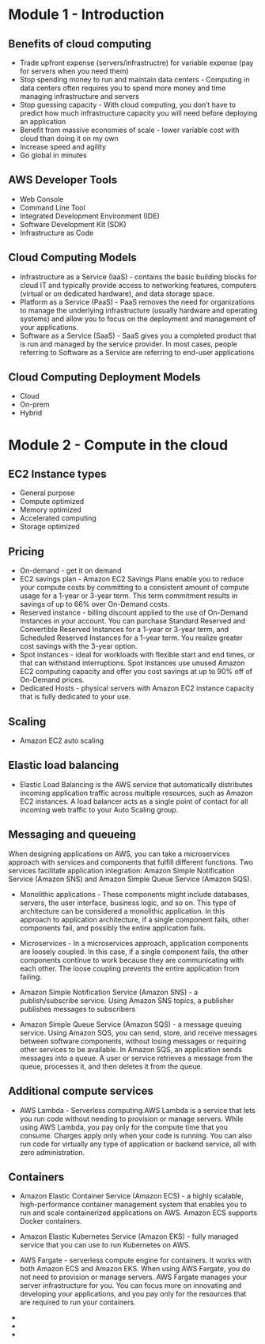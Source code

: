 
# Module 1 - Introduction


## Benefits of cloud computing

* Trade upfront expense (servers/infrastructre) for variable expense (pay for servers when you need them)
* Stop spending money to run and maintain data centers - Computing in data centers often requires you to spend more money and time managing infrastructure and servers
* Stop guessing capacity - With cloud computing, you don’t have to predict how much infrastructure capacity you will need before deploying an application
* Benefit from massive economies of scale - lower variable cost with cloud than doing it on my own
* Increase speed and agility
* Go global in minutes


## AWS Developer Tools
* Web Console
* Command Line Tool
* Integrated Development Environment (IDE)
* Software Development Kit (SDK)
* Infrastructure as Code


## Cloud Computing Models
* Infrastructure as a Service (IaaS) - contains the basic building blocks for cloud IT and typically provide access to networking features, computers (virtual or on dedicated hardware), and data storage space.
* Platform as a Service (PaaS) - PaaS removes the need for organizations to manage the underlying infrastructure (usually hardware and operating systems) and allow you to focus on the deployment and management of your applications.
* Software as a Service (SaaS) - SaaS gives you a completed product that is run and managed by the service provider. In most cases, people referring to Software as a Service are referring to end-user applications


## Cloud Computing Deployment Models
* Cloud
* On-prem
* Hybrid



# Module 2 - Compute in the cloud

## EC2 Instance types
* General purpose
* Compute optimized
* Memory optimized
* Accelerated computing
* Storage optimized


## Pricing
* On-demand - get it on demand
* EC2 savings plan - Amazon EC2 Savings Plans enable you to reduce your compute costs by committing to a consistent amount of compute usage for a 1-year or 3-year term. This term commitment results in savings of up to 66% over On-Demand costs.
* Reserved instance - billing discount applied to the use of On-Demand Instances in your account. You can purchase Standard Reserved and Convertible Reserved Instances for a 1-year or 3-year term, and Scheduled Reserved Instances for a 1-year term. You realize greater cost savings with the 3-year option.
* Spot instances - ideal for workloads with flexible start and end times, or that can withstand interruptions. Spot Instances use unused Amazon EC2 computing capacity and offer you cost savings at up to 90% off of On-Demand prices.
* Dedicated Hosts - physical servers with Amazon EC2 instance capacity that is fully dedicated to your use. 


## Scaling
* Amazon EC2 auto scaling


## Elastic load balancing
* Elastic Load Balancing is the AWS service that automatically distributes incoming application traffic across multiple resources, such as Amazon EC2 instances. A load balancer acts as a single point of contact for all incoming web traffic to your Auto Scaling group. 


## Messaging and queueing
When designing applications on AWS, you can take a microservices approach with services and components that fulfill different functions. Two services facilitate application integration: Amazon Simple Notification Service (Amazon SNS) and Amazon Simple Queue Service (Amazon SQS).

* Monolithic applications - These components might include databases, servers, the user interface, business logic, and so on. This type of architecture can be considered a monolithic application. In this approach to application architecture, if a single component fails, other components fail, and possibly the entire application fails.
* Microservices - In a microservices approach, application components are loosely coupled. In this case, if a single component fails, the other components continue to work because they are communicating with each other. The loose coupling prevents the entire application from failing. 

* Amazon Simple Notification Service (Amazon SNS) - a publish/subscribe service. Using Amazon SNS topics, a publisher publishes messages to subscribers
* Amazon Simple Queue Service (Amazon SQS) - a message queuing service. Using Amazon SQS, you can send, store, and receive messages between software components, without losing messages or requiring other services to be available. In Amazon SQS, an application sends messages into a queue. A user or service retrieves a message from the queue, processes it, and then deletes it from the queue.


## Additional compute services
* AWS Lambda - Serverless computing.AWS Lambda is a service that lets you run code without needing to provision or manage servers. While using AWS Lambda, you pay only for the compute time that you consume. Charges apply only when your code is running. You can also run code for virtually any type of application or backend service, all with zero administration. 


## Containers
* Amazon Elastic Container Service (Amazon ECS) - a highly scalable, high-performance container management system that enables you to run and scale containerized applications on AWS. Amazon ECS supports Docker containers.
* Amazon Elastic Kubernetes Service (Amazon EKS) - fully managed service that you can use to run Kubernetes on AWS. 
* AWS Fargate - serverless compute engine for containers. It works with both Amazon ECS and Amazon EKS. When using AWS Fargate, you do not need to provision or manage servers. AWS Fargate manages your server infrastructure for you. You can focus more on innovating and developing your applications, and you pay only for the resources that are required to run your containers.

* 
* 
* 
